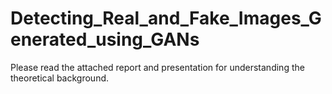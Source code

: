 # Detecting_Real_and_Fake_Images_Generated_using_GANs

Please read the attached report and presentation for understanding the theoretical background.
